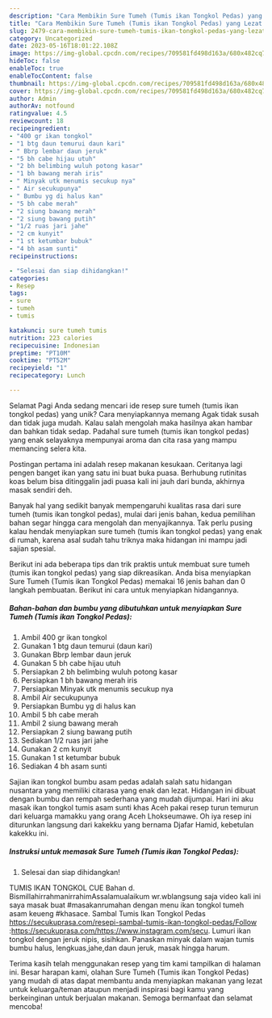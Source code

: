 ```yaml
---
description: "Cara Membikin Sure Tumeh (Tumis ikan Tongkol Pedas) yang Lezat Sekali, Lezat"
title: "Cara Membikin Sure Tumeh (Tumis ikan Tongkol Pedas) yang Lezat Sekali, Lezat"
slug: 2479-cara-membikin-sure-tumeh-tumis-ikan-tongkol-pedas-yang-lezat-sekali-lezat
category: Uncategorized
date: 2023-05-16T18:01:22.108Z
image: https://img-global.cpcdn.com/recipes/709581fd498d163a/680x482cq70/sure-tumeh-tumis-ikan-tongkol-pedas-foto-resep-utama.jpg
hideToc: false
enableToc: true
enableTocContent: false
thumbnail: https://img-global.cpcdn.com/recipes/709581fd498d163a/680x482cq70/sure-tumeh-tumis-ikan-tongkol-pedas-foto-resep-utama.jpg
cover: https://img-global.cpcdn.com/recipes/709581fd498d163a/680x482cq70/sure-tumeh-tumis-ikan-tongkol-pedas-foto-resep-utama.jpg
author: Admin
authorAv: notfound
ratingvalue: 4.5
reviewcount: 18
recipeingredient:
- "400 gr ikan tongkol"
- "1 btg daun temurui daun kari"
- " Bbrp lembar daun jeruk"
- "5 bh cabe hijau utuh"
- "2 bh belimbing wuluh potong kasar"
- "1 bh bawang merah iris"
- " Minyak utk menumis secukup nya"
- " Air secukupunya"
- " Bumbu yg di halus kan"
- "5 bh cabe merah"
- "2 siung bawang merah"
- "2 siung bawang putih"
- "1/2 ruas jari jahe"
- "2 cm kunyit"
- "1 st ketumbar bubuk"
- "4 bh asam sunti"
recipeinstructions:

- "Selesai dan siap dihidangkan!"
categories:
- Resep
tags:
- sure
- tumeh
- tumis

katakunci: sure tumeh tumis 
nutrition: 223 calories
recipecuisine: Indonesian
preptime: "PT10M"
cooktime: "PT52M"
recipeyield: "1"
recipecategory: Lunch

---
```



Selamat Pagi Anda sedang mencari ide resep sure tumeh (tumis ikan tongkol pedas) yang unik? Cara menyiapkannya memang Agak tidak susah dan tidak juga mudah. Kalau salah mengolah maka hasilnya akan hambar dan bahkan tidak sedap. Padahal sure tumeh (tumis ikan tongkol pedas) yang enak selayaknya mempunyai aroma dan cita rasa yang mampu memancing selera kita.


Postingan pertama ini adalah resep makanan kesukaan. Ceritanya lagi pengen banget ikan yang satu ini buat buka puasa. Berhubung rutinitas koas belum bisa ditinggalin jadi puasa kali ini jauh dari bunda, akhirnya masak sendiri deh.

Banyak hal yang sedikit banyak mempengaruhi kualitas rasa dari sure tumeh (tumis ikan tongkol pedas), mulai dari jenis bahan, kedua pemilihan bahan segar hingga cara mengolah dan menyajikannya. Tak perlu pusing kalau hendak menyiapkan sure tumeh (tumis ikan tongkol pedas) yang enak di rumah, karena asal sudah tahu triknya maka hidangan ini mampu jadi sajian spesial.


Berikut ini ada beberapa tips dan trik praktis untuk membuat sure tumeh (tumis ikan tongkol pedas) yang siap dikreasikan. Anda bisa menyiapkan Sure Tumeh (Tumis ikan Tongkol Pedas) memakai 16 jenis bahan dan 0 langkah pembuatan. Berikut ini cara untuk menyiapkan hidangannya.

<!--inarticleads1-->

##### Bahan-bahan dan bumbu yang dibutuhkan untuk menyiapkan Sure Tumeh (Tumis ikan Tongkol Pedas):

1. Ambil 400 gr ikan tongkol
1. Gunakan 1 btg daun temurui (daun kari)
1. Gunakan  Bbrp lembar daun jeruk
1. Gunakan 5 bh cabe hijau utuh
1. Persiapkan 2 bh belimbing wuluh potong kasar
1. Persiapkan 1 bh bawang merah iris
1. Persiapkan  Minyak utk menumis secukup nya
1. Ambil  Air secukupunya
1. Persiapkan  Bumbu yg di halus kan
1. Ambil 5 bh cabe merah
1. Ambil 2 siung bawang merah
1. Persiapkan 2 siung bawang putih
1. Sediakan 1/2 ruas jari jahe
1. Gunakan 2 cm kunyit
1. Gunakan 1 st ketumbar bubuk
1. Sediakan 4 bh asam sunti


Sajian ikan tongkol bumbu asam pedas adalah salah satu hidangan nusantara yang memiliki citarasa yang enak dan lezat. Hidangan ini dibuat dengan bumbu dan rempah sederhana yang mudah dijumpai. Hari ini aku masak ikan tongkol tumis asam sunti khas Aceh pakai resep turun temurun dari keluarga mamakku yang orang Aceh Lhokseumawe. Oh iya resep ini diturunkan langsung dari kakekku yang bernama Djafar Hamid, kebetulan kakekku ini. 

<!--inarticleads2-->

##### Instruksi untuk memasak Sure Tumeh (Tumis ikan Tongkol Pedas):


1. Selesai dan siap dihidangkan!

TUMIS IKAN TONGKOL CUE Bahan d. BismillahirrahmanirrahimAssalamualaikum wr.wblangsung saja video kali ini saya masak buat #masakanrumahan dengan menu ikan tongkol tumeh asam keueng #khasace. Sambal Tumis Ikan Tongkol Pedas https://secukuprasa.com/resepi-sambal-tumis-ikan-tongkol-pedas/Follow :https://secukuprasa.com/https://www.instagram.com/secu. Lumuri ikan tongkol dengan jeruk nipis, sisihkan. Panaskan minyak dalam wajan tumis bumbu halus, lengkuas,jahe,dan daun jeruk, masak hingga harum. 

Terima kasih telah menggunakan resep yang tim kami tampilkan di halaman ini. Besar harapan kami, olahan Sure Tumeh (Tumis ikan Tongkol Pedas) yang mudah di atas dapat membantu anda menyiapkan makanan yang lezat untuk keluarga/teman ataupun menjadi inspirasi bagi kamu yang berkeinginan untuk berjualan makanan. Semoga bermanfaat dan selamat mencoba!
